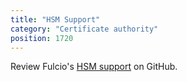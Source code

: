 ```yaml
---
title: "HSM Support"
category: "Certificate authority"
position: 1720
---
```


Review Fulcio's [HSM support](https://github.com/sigstore/fulcio/blob/main/docs/certificate-specification.md) on GitHub.
